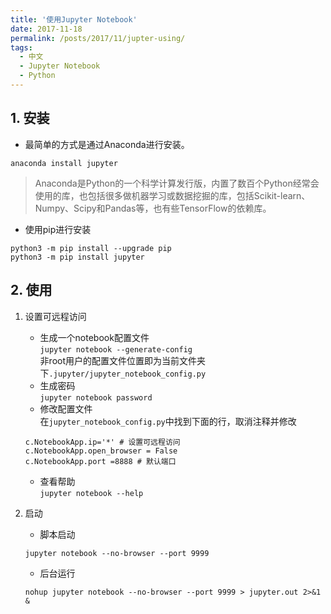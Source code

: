 ```yaml
---
title: '使用Jupyter Notebook'
date: 2017-11-18
permalink: /posts/2017/11/jupter-using/
tags:
  - 中文
  - Jupyter Notebook
  - Python
---
```


## 1. 安装

* 最简单的方式是通过Anaconda进行安装。  
```shell
anaconda install jupyter
```

> Anaconda是Python的一个科学计算发行版，内置了数百个Python经常会使用的库，也包括很多做机器学习或数据挖掘的库，包括Scikit-learn、Numpy、Scipy和Pandas等，也有些TensorFlow的依赖库。

* 使用pip进行安装  
```shell
python3 -m pip install --upgrade pip
python3 -m pip install jupyter
```

## 2. 使用

1. 设置可远程访问
    * 生成一个notebook配置文件  
    ```jupyter notebook --generate-config```  
    非root用户的配置文件位置即为当前文件夹下`.jupyter/jupyter_notebook_config.py`
    * 生成密码  
    ```jupyter notebook password```
    * 修改配置文件  
    在`jupyter_notebook_config.py`中找到下面的行，取消注释并修改  
    ```vim
    c.NotebookApp.ip='*' # 设置可远程访问
    c.NotebookApp.open_browser = False
    c.NotebookApp.port =8888 # 默认端口
    ```
    * 查看帮助  
    ```jupyter notebook --help```

2. 启动

    * 脚本启动
    ```shell
    jupyter notebook --no-browser --port 9999
    ```

    * 后台运行
    ```shell
    nohup jupyter notebook --no-browser --port 9999 > jupyter.out 2>&1 &
    ```